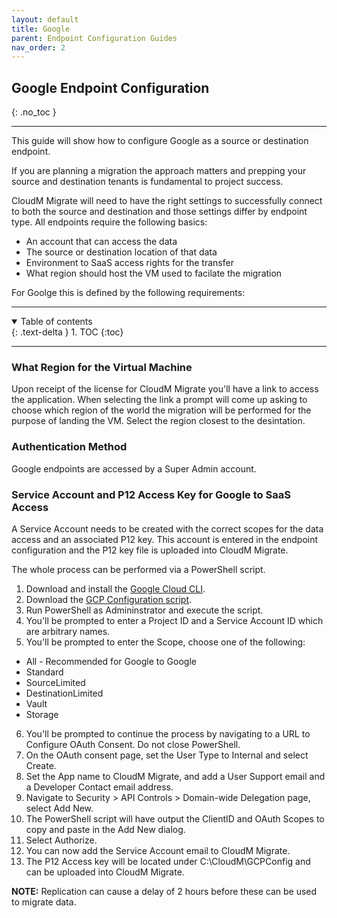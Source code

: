 ```yaml
---
layout: default
title: Google
parent: Endpoint Configuration Guides
nav_order: 2
---
```


## Google Endpoint Configuration
{: .no_toc }

---

This guide will show how to configure Google as a source or destination endpoint. 

If you are planning a migration the approach matters and prepping your source and destination tenants is fundamental to project success. 

CloudM Migrate will need to have the right settings to successfully connect to both the source and destination and those settings differ by endpoint type. All endpoints require the following basics: 

- An account that can access the data
- The source or destination location of that data
- Environment to SaaS access rights for the transfer
- What region should host the VM used to facilate the migration

For Goolge this is defined by the following requirements:

---

<a name="top"></a>
<details open markdown="block">
  <summary>
    Table of contents
  </summary>
  {: .text-delta }
1. TOC
{:toc}
</details>

---

### What Region for the Virtual Machine

Upon receipt of the license for CloudM Migrate you'll have a link to access the application. When selecting the link a prompt will come up asking to choose which region of the world the migration will be performed for the purpose of landing the VM. Select the region closest to the desintation. 

### Authentication Method

Google endpoints are accessed by a Super Admin account. 

### Service Account and P12 Access Key for Google to SaaS Access

A Service Account needs to be created with the correct scopes for the data access and an associated P12 key. This account is entered in the endpoint configuration and the P12 key file is uploaded into CloudM Migrate. 

The whole process can be performed via a PowerShell script. 

1. Download and install the <a href="https://cloud.google.com/sdk/docs/install">Google Cloud CLI</a>.
2. Download the <a href="https://bitbucket.org/cloudsols/cloudm-public/src/main/Migrate/PowerShell/GCP_Configuration.ps1">GCP Configuration script<a/>.
3. Run PowerShell as Admininstrator and execute the script. 
4. You'll be prompted to enter a Project ID and a Service Account ID which are arbitrary names. 
5. You'll be prompted to enter the Scope, choose one of the following:
  - All - Recommended for Google to Google
  - Standard
  - SourceLimited
  - DestinationLimited
  - Vault
  - Storage
6. You'll be prompted to continue the process by navigating to a URL to Configure OAuth Consent. Do not close PowerShell. 
7. On the OAuth consent page, set the User Type to Internal and select Create.
8. Set the App name to CloudM Migrate, and add a User Support email and a Developer Contact email address.
9. Navigate to Security > API Controls > Domain-wide Delegation page, select Add New.
10. The PowerShell script will have output the ClientID and OAuth Scopes to copy and paste in the Add New dialog. 
11. Select Authorize. 
12. You can now add the Service Account email to CloudM Migrate. 
13. The P12 Access key will be located under C:\CloudM\GCPConfig and can be uploaded into CloudM Migrate. 

**NOTE:** Replication can cause a delay of 2 hours before these can be used to migrate data. 

